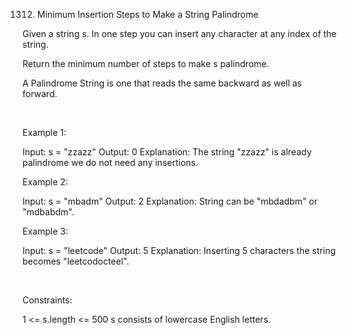 1312. Minimum Insertion Steps to Make a String Palindrome

Given a string s. In one step you can insert any character at any index of the string.

Return the minimum number of steps to make s palindrome.

A Palindrome String is one that reads the same backward as well as forward.

 

Example 1:

Input: s = "zzazz"
Output: 0
Explanation: The string "zzazz" is already palindrome we do not need any insertions.


Example 2:

Input: s = "mbadm"
Output: 2
Explanation: String can be "mbdadbm" or "mdbabdm".


Example 3:

Input: s = "leetcode"
Output: 5
Explanation: Inserting 5 characters the string becomes "leetcodocteel".


 

Constraints:

1 <= s.length <= 500
s consists of lowercase English letters.